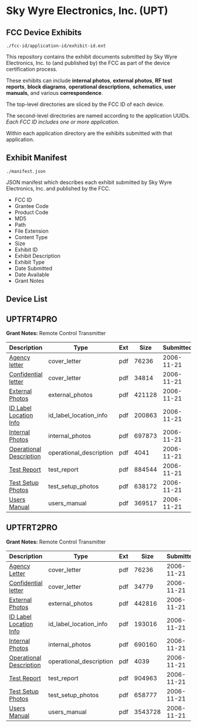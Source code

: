 # Sky Wyre Electronics, Inc. (UPT)
## FCC Device Exhibits

```
./fcc-id/application-id/exhibit-id.ext
```

This repository contains the exhibit documents submitted by Sky Wyre Electronics, Inc. to (and published by) the FCC as part of the device certification process.

These exhibits can include **internal photos**, **external photos**, **RF test reports**, **block diagrams**, **operational descriptions**, **schematics**, **user manuals**, and various **correspondence**.

The top-level directories are sliced by the FCC ID of each device.

The second-level directories are named according to the application UUIDs. *Each FCC ID includes one or more application.*

Within each application directory are the exhibits submitted with that application. 

## Exhibit Manifest

```
./manifest.json
```

JSON manifest which describes each exhibit submitted by Sky Wyre Electronics, Inc. and published by the FCC.

- FCC ID
- Grantee Code
- Product Code
- MD5
- Path
- File Extension
- Content Type
- Size
- Exhibit ID
- Exhibit Description
- Exhibit Type
- Date Submitted
- Date Available
- Grant Notes

## Device List
## UPTFRT4PRO
**Grant Notes:** Remote Control Transmitter

| Description | Type | Ext | Size | Submitted | Available |
| ----------- | ---- | --- | ---- | --------- | --------- |
| [Agency letter](UPTFRT4PRO/dea196a3f4cb9513a5ea17a929553e21/730758.pdf) | cover_letter | pdf | 76236 | 2006-11-21 | 2006-11-21 |
| [Confidential letter](UPTFRT4PRO/dea196a3f4cb9513a5ea17a929553e21/730759.pdf) | cover_letter | pdf | 34814 | 2006-11-21 | 2006-11-21 |
| [External Photos](UPTFRT4PRO/dea196a3f4cb9513a5ea17a929553e21/730750.pdf) | external_photos | pdf | 421128 | 2006-11-21 | 2006-11-21 |
| [ID Label Location Info](UPTFRT4PRO/dea196a3f4cb9513a5ea17a929553e21/730751.pdf) | id_label_location_info | pdf | 200863 | 2006-11-21 | 2006-11-21 |
| [Internal Photos](UPTFRT4PRO/dea196a3f4cb9513a5ea17a929553e21/730752.pdf) | internal_photos | pdf | 697873 | 2006-11-21 | 2006-11-21 |
| [Operational Description](UPTFRT4PRO/dea196a3f4cb9513a5ea17a929553e21/730753.pdf) | operational_description | pdf | 4041 | 2006-11-21 | 2006-11-21 |
| [Test Report](UPTFRT4PRO/dea196a3f4cb9513a5ea17a929553e21/730755.pdf) | test_report | pdf | 884544 | 2006-11-21 | 2006-11-21 |
| [Test Setup Photos](UPTFRT4PRO/dea196a3f4cb9513a5ea17a929553e21/730756.pdf) | test_setup_photos | pdf | 638172 | 2006-11-21 | 2006-11-21 |
| [Users Manual](UPTFRT4PRO/dea196a3f4cb9513a5ea17a929553e21/730757.pdf) | users_manual | pdf | 369517 | 2006-11-21 | 2006-11-21 |
## UPTFRT2PRO
**Grant Notes:** Remote Control Transmitter

| Description | Type | Ext | Size | Submitted | Available |
| ----------- | ---- | --- | ---- | --------- | --------- |
| [Agency Letter](UPTFRT2PRO/3eab825e1d9f8a140abeeb8a558b98f0/730758.pdf) | cover_letter | pdf | 76236 | 2006-11-21 | 2006-11-21 |
| [Confidential letter](UPTFRT2PRO/3eab825e1d9f8a140abeeb8a558b98f0/730781.pdf) | cover_letter | pdf | 34779 | 2006-11-21 | 2006-11-21 |
| [External Photos](UPTFRT2PRO/3eab825e1d9f8a140abeeb8a558b98f0/730772.pdf) | external_photos | pdf | 442816 | 2006-11-21 | 2006-11-21 |
| [ID Label Location Info](UPTFRT2PRO/3eab825e1d9f8a140abeeb8a558b98f0/730773.pdf) | id_label_location_info | pdf | 193016 | 2006-11-21 | 2006-11-21 |
| [Internal Photos](UPTFRT2PRO/3eab825e1d9f8a140abeeb8a558b98f0/730774.pdf) | internal_photos | pdf | 690160 | 2006-11-21 | 2006-11-21 |
| [Operational Description](UPTFRT2PRO/3eab825e1d9f8a140abeeb8a558b98f0/730775.pdf) | operational_description | pdf | 4039 | 2006-11-21 | 2006-11-21 |
| [Test Report](UPTFRT2PRO/3eab825e1d9f8a140abeeb8a558b98f0/730777.pdf) | test_report | pdf | 904963 | 2006-11-21 | 2006-11-21 |
| [Test Setup Photos](UPTFRT2PRO/3eab825e1d9f8a140abeeb8a558b98f0/730778.pdf) | test_setup_photos | pdf | 658777 | 2006-11-21 | 2006-11-21 |
| [Users Manual](UPTFRT2PRO/3eab825e1d9f8a140abeeb8a558b98f0/730779.pdf) | users_manual | pdf | 3543728 | 2006-11-21 | 2006-11-21 |
